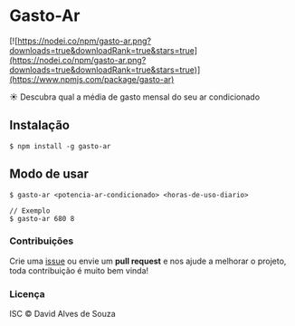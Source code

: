 # Gasto-Ar
[![https://nodei.co/npm/gasto-ar.png?downloads=true&downloadRank=true&stars=true](https://nodei.co/npm/gasto-ar.png?downloads=true&downloadRank=true&stars=true)](https://www.npmjs.com/package/gasto-ar)

:sunny: Descubra qual a média de gasto mensal do seu ar condicionado

## Instalação

```shell
$ npm install -g gasto-ar
```

## Modo de usar

```shell
$ gasto-ar <potencia-ar-condicionado> <horas-de-uso-diario>

// Exemplo
$ gasto-ar 680 8
```

### Contribuições

Crie uma [issue](https://github.com/davidalves1/gasto-ar/issues/new) ou envie um **pull request** e nos ajude a melhorar o projeto, toda contribuição é muito bem vinda!

### Licença

ISC © David Alves de Souza
